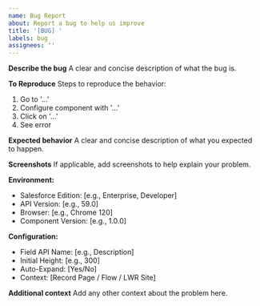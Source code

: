 ```yaml
---
name: Bug Report
about: Report a bug to help us improve
title: '[BUG] '
labels: bug
assignees: ''
---
```


**Describe the bug**
A clear and concise description of what the bug is.

**To Reproduce**
Steps to reproduce the behavior:
1. Go to '...'
2. Configure component with '...'
3. Click on '...'
4. See error

**Expected behavior**
A clear and concise description of what you expected to happen.

**Screenshots**
If applicable, add screenshots to help explain your problem.

**Environment:**
- Salesforce Edition: [e.g., Enterprise, Developer]
- API Version: [e.g., 59.0]
- Browser: [e.g., Chrome 120]
- Component Version: [e.g., 1.0.0]

**Configuration:**
- Field API Name: [e.g., Description]
- Initial Height: [e.g., 300]
- Auto-Expand: [Yes/No]
- Context: [Record Page / Flow / LWR Site]

**Additional context**
Add any other context about the problem here.